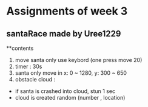 Assignments of week 3 
====
santaRace made by Uree1229
----

**contents
1. move santa only use keybord (one press move 20)
2. timer : 30s
3. santa only move in x: 0 ~ 1280, y: 300 ~ 650
4. obstacle cloud :
  + if santa is crashed into cloud, stun 1 sec
  + cloud is created random (number , location)
